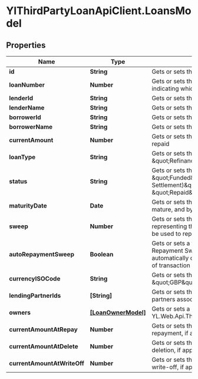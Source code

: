 # YlThirdPartyLoanApiClient.LoansModel

## Properties

Name | Type | Description | Notes
------------ | ------------- | ------------- | -------------
**id** | **String** | Gets or sets the loan&#39;s unique identifier | [optional] 
**loanNumber** | **Number** | Gets or sets the Loan Number, an ordinal value indicating which of a customer&#39;s loans is here detailed | [optional] 
**lenderId** | **String** | Gets or sets the lender&#39;s unique identifier | [optional] 
**lenderName** | **String** | Gets or sets the lender&#39;s full name | [optional] 
**borrowerId** | **String** | Gets or sets the borrower&#39;s unique identifier | [optional] 
**borrowerName** | **String** | Gets or sets the borrower&#39;s full name | [optional] 
**currentAmount** | **Number** | Gets or sets the Current Amount, the amount yet to be repaid | [optional] 
**loanType** | **String** | Gets or sets the Loan Type - \&quot;Initial\&quot;, \&quot;Refinanced\&quot; or \&quot;Renewal\&quot; | [optional] 
**status** | **String** | Gets or sets the loan&#39;s Status - \&quot;Deleted\&quot;, \&quot;Funded\&quot;, \&quot;Funded (Pending Settlement)\&quot;, \&quot;Refinanced\&quot;, \&quot;Repaid\&quot;, \&quot;Written Off\&quot; | [optional] 
**maturityDate** | **Date** | Gets or sets the date on which the loan is due to mature, and by which it should be fully repaid | [optional] 
**sweep** | **Number** | Gets or sets the Sweep, the decimal out of 100 representing the proportion of transaction income to be used to repay the loan | [optional] 
**autoRepaymentSweep** | **Boolean** | Gets or sets a value indicating whether an Auto Repayment Sweep is to be used - this feature automatically directs a chosen proportion, the Sweep, of transaction income towards repaying the loan | [optional] 
**currencyISOCode** | **String** | Gets or sets the loan&#39;s Currency ISO Code, e.g. \&quot;GBP\&quot; | [optional] 
**lendingPartnerIds** | **[String]** | Gets or sets the unique identifiers of any lending partners associated with the loan | [optional] 
**owners** | [**[LoanOwnerModel]**](LoanOwnerModel.md) | Gets or sets a collection detailing the loan&#39;s Owners YL.Web.Api.ThirdParty.Loan.Models.LoanOwnerModel | [optional] 
**currentAmountAtRepay** | **Number** | Gets or sets the Current Amount at the time of full loan repayment, if applicable | [optional] 
**currentAmountAtDelete** | **Number** | Gets or sets the Current Amount at the time of loan deletion, if applicable | [optional] 
**currentAmountAtWriteOff** | **Number** | Gets or sets the Current Amount at the time of loan write-off, if applicable | [optional] 



